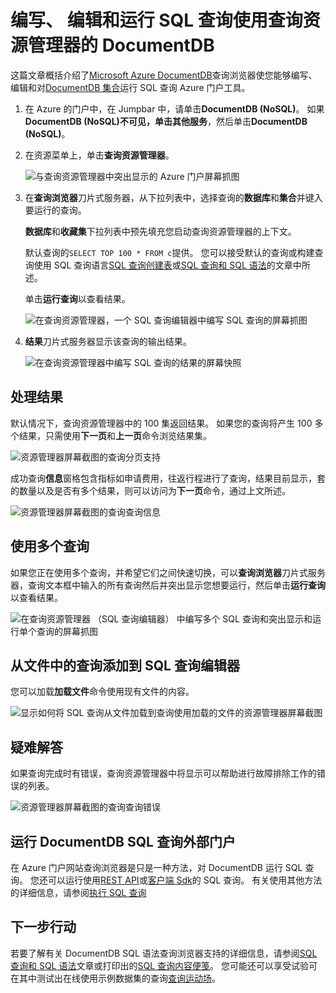 <properties
    pageTitle="DocumentDB 查询资源管理器︰ 一个 SQL 查询编辑器 |Microsoft Azure"
    description="了解 DocumentDB 查询浏览器，一个 SQL 查询编辑器中编写 SQL 查询和在 NoSQL DocumentDB 集合上运行它们的 Azure 门户。"
    keywords="编写 sql 查询，sql 查询编辑器"
    services="documentdb"
    authors="kirillg"
    manager="jhubbard"
    editor="monicar"
    documentationCenter=""/>

<tags
    ms.service="documentdb"
    ms.workload="data-services"
    ms.tgt_pltfrm="na"
    ms.devlang="na"
    ms.topic="article"
    ms.date="08/30/2016"
    ms.author="kirillg"/>

# <a name="write-edit-and-run-sql-queries-for-documentdb-using-query-explorer"></a>编写、 编辑和运行 SQL 查询使用查询资源管理器的 DocumentDB 

这篇文章概括介绍了[Microsoft Azure DocumentDB](https://azure.microsoft.com/services/documentdb/)查询浏览器使您能够编写、 编辑和对[DocumentDB 集合](documentdb-create-collection.md)运行 SQL 查询 Azure 门户工具。

1. 在 Azure 的门户中，在 Jumpbar 中，请单击**DocumentDB (NoSQL)**。 如果**DocumentDB (NoSQL)**不可见，单击**其他服务**，然后单击**DocumentDB (NoSQL)**。

2. 在资源菜单上，单击**查询资源管理器**。 

    ![与查询资源管理器中突出显示的 Azure 门户屏幕抓图](./media/documentdb-query-collections-query-explorer/queryexplorercommand.png)

3. 在**查询浏览器**刀片式服务器，从下拉列表中，选择查询的**数据库**和**集合**并键入要运行的查询。 

    **数据库**和**收藏集**下拉列表中预先填充您启动查询资源管理器的上下文。 

    默认查询的`SELECT TOP 100 * FROM c`提供。  您可以接受默认的查询或构建查询使用 SQL 查询语言[SQL 查询创建表](documentdb-sql-query-cheat-sheet.md)或[SQL 查询和 SQL 语法](documentdb-sql-query.md)的文章中所述。

    单击**运行查询**以查看结果。

    ![在查询资源管理器，一个 SQL 查询编辑器中编写 SQL 查询的屏幕抓图](./media/documentdb-query-collections-query-explorer/queryexplorerinitial.png)

4. **结果**刀片式服务器显示该查询的输出结果。 

    ![在查询资源管理器中编写 SQL 查询的结果的屏幕快照](./media/documentdb-query-collections-query-explorer/queryresults1.png)

## <a name="work-with-results"></a>处理结果

默认情况下，查询资源管理器中的 100 集返回结果。  如果您的查询将产生 100 多个结果，只需使用**下一页**和**上一页**命令浏览结果集。

![资源管理器屏幕截图的查询分页支持](./media/documentdb-query-collections-query-explorer/queryresultspagination.png)

成功查询**信息**窗格包含指标如申请费用，往返行程进行了查询，结果目前显示，套的数量以及是否有多个结果，则可以访问为**下一页**命令，通过上文所述。

![资源管理器屏幕截图的查询查询信息](./media/documentdb-query-collections-query-explorer/queryinformation.png)

## <a name="use-multiple-queries"></a>使用多个查询

如果您正在使用多个查询，并希望它们之间快速切换，可以**查询浏览器**刀片式服务器，查询文本框中输入的所有查询然后并突出显示您想要运行，然后单击**运行查询**以查看结果。

![在查询资源管理器 （SQL 查询编辑器） 中编写多个 SQL 查询和突出显示和运行单个查询的屏幕抓图](./media/documentdb-query-collections-query-explorer/queryexplorerhighlightandrun.png)

## <a name="add-queries-from-a-file-into-the-sql-query-editor"></a>从文件中的查询添加到 SQL 查询编辑器

您可以加载**加载文件**命令使用现有文件的内容。

![显示如何将 SQL 查询从文件加载到查询使用加载的文件的资源管理器屏幕截图](./media/documentdb-query-collections-query-explorer/loadqueryfile.png)

## <a name="troubleshoot"></a>疑难解答

如果查询完成时有错误，查询资源管理器中将显示可以帮助进行故障排除工作的错误的列表。

![资源管理器屏幕截图的查询查询错误](./media/documentdb-query-collections-query-explorer/queryerror.png)

## <a name="run-documentdb-sql-queries-outside-the-portal"></a>运行 DocumentDB SQL 查询外部门户

在 Azure 门户网站查询浏览器是只是一种方法，对 DocumentDB 运行 SQL 查询。 您还可以运行使用[REST API](https://msdn.microsoft.com/library/azure/dn781481.aspx)或[客户端 Sdk](documentdb-sdk-dotnet.md)的 SQL 查询。 有关使用其他方法的详细信息，请参阅[执行 SQL 查询](documentdb-sql-query.md#executing-sql-queries)

## <a name="next-steps"></a>下一步行动

若要了解有关 DocumentDB SQL 语法查询浏览器支持的详细信息，请参阅[SQL 查询和 SQL 语法](documentdb-sql-query.md)文章或打印出的[SQL 查询内容便笺](documentdb-sql-query-cheat-sheet.md)。
您可能还可以享受试验可在其中测试出在线使用示例数据集的查询[查询运动场](https://www.documentdb.com/sql/demo)。
